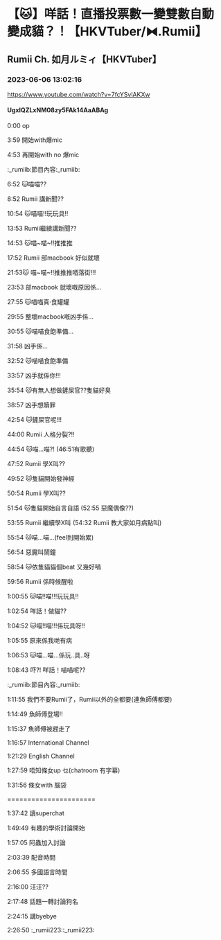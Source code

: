 # 【🐱】咩話！直播投票數一變雙數自動變成貓？！【HKVTuber/⧓.Rumii】

## Rumii Ch. 如月ルミィ【HKVTuber】

### 2023-06-06 13:02:16

https://www.youtube.com/watch?v=7fcYSvlAKXw

#### UgxlQZLxNM08zy5FAk14AaABAg

0:00 op

3:59 開始with爆mic 

4:53 再開始with no 爆mic

:_rumiib:節目內容:_rumiib:

6:52 🐱喵喵??

8:52 Rumii 講新聞??

10:54 🐱喵喵!!玩玩具!!

13:53 Rumii繼續講新聞??

14:53 🐱喵~喵~!!推推推

17:52 Rumii 部macbook 好似就壞

21:53🐱 喵~喵~!!推推推哂落街!!!

23:53 部macbook 就壞嘅原因係...

27:55 🐱喵喵真‧食罐罐

29:55 整壞macbook嘅凶手係...

30:55 🐱喵喵食飽準備...

31:58 凶手係...

32:52 🐱喵喵食飽準備

33:57 凶手就係你!!!

35:54 🐱有無人想做鏟屎官??隻貓好臭

38:57 凶手想贖罪

42:54 🐱鏟屎官呢!!!

44:00 Rumii 人格分裂?!!

44:54 🐱喵...喵?! (46:51有歌聽)

47:52 Rumii 學X叫??

49:52 🐱隻貓開始發神經

50:54 Rumii 學X叫??

51:54 🐱隻貓開始自言自語 (52:55 惡魔偶像??)

53:55 Rumii 繼續學X叫 (54:32 Rumii 教大家如月病點叫)

55:54 🐱喵...喵...(feel到開始累)

56:54 惡魔叫鬧鐘

58:54 🐱依隻貓貓個beat 又幾好喎

59:56 Rumii 係時候醒啦

1:00:55 🐱喵!!喵!!!玩玩具!!

1:02:54 咩話！做貓??

1:04:52 🐱喵!!喵!!!係玩具呀!!

1:05:55 原來係我哋有病

1:06:53 🐱喵...喵...係玩..具..呀

1:08:43 吓?! 咩話！喵喵呢??

:_rumiib:節目內容:_rumiib:

1:11:55 我們不要Rumii了，Rumii以外的全都要(連魚師傅都要)

1:14:49 魚師傅登場!!

1:15:37 魚師傅被趕走了

1:16:57 International Channel 

1:21:29 English Channel

1:27:59 唔知條女up 乜(chatroom 有字幕)

1:31:56 條女with 腦袋

======================

1:37:42 讀superchat

1:49:49 有趣的學術討論開始

1:57:05 阿蟲加入討論

2:03:39 配音時間

2:06:55 多國語言時間

2:16:00 汪汪??

2:17:48 話題一轉討論狗名

2:24:15 講byebye

2:26:50 :_rumii223::_rumii223:

